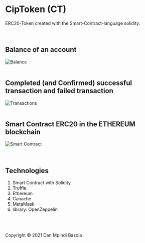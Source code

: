 # CipToken (CT)
 ERC20-Token created with the Smart-Contract-language solidity.
 <br />
 <br />
 <br />


## Balance of an account
![Balance](https://github.com/DanBzl/CipToken/blob/main/metamask.jpg "Balance")
<br />
<br />


## Completed (and Confirmed) successful transaction and failed transaction
![Transactions](https://github.com/DanBzl/CipToken/blob/main/tx.png "Transactions")
<br />
<br />


## Smart Contract ERC20 in the ETHEREUM blockchain
![Smart Contract](https://github.com/DanBzl/CipToken/blob/main/ganache.jpg "Smart Contract")
<br />
<br />
<br />

## Technologies
1. Smart Contract with Solidity
2. Truffle
3. Ethereum
4. Ganache
5. MetaMask
6. library: OpenZeppelin




<br />
<br />
<br />
Copyright © 2021 Dan Mpindi Bazola

